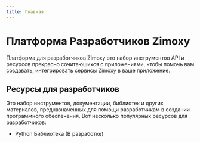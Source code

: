 ```yaml
---
title: Главная
---
```


# Платформа Разработчиков Zimoxy

Платформа для разработчиков Zimoxy это набор инструментов API и ресурсов прекрасно сочитаюшихся с приложениями, чтобы помочь вам создавать, интегрировать сервисы Zimoxy в ваше приложение.

## Ресурсы для разработчиков 
Это набор инструментов, документации, библиотек и других материалов, предназначенных для помощи разработчикам в создании программного обеспечения. Вот несколько популярных ресурсов для разработчиков:

- Python Библиотека (В разработке)
